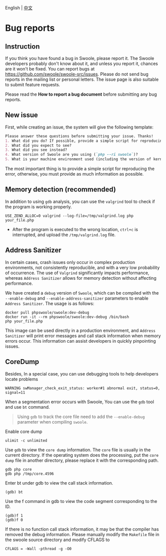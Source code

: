 English | [中文](./ISSUE-CN.md)

# Bug reports

## Instruction

If you think you have found a bug in Swoole, please report it.
The Swoole developers probably don't know about it,
and unless you report it, chances are it won't be fixed.
You can report bugs at https://github.com/swoole/swoole-src/issues.
Please do not send bug reports in the mailing list or personal letters.
The issue page is also suitable to submit feature requests.

Please read the **How to report a bug document** before submitting any bug reports.

## New issue

First, while creating an issue, the system will give the following template:

```markdown
Please answer these questions before submitting your issue. Thanks!
1. What did you do? If possible, provide a simple script for reproducing the error.
2. What did you expect to see?
3. What did you see instead?
4. What version of Swoole are you using (`php --ri swoole`)?
5. What is your machine environment used (including the version of kernel & php & gcc)?
```
The most important thing is to provide a simple script for reproducing the error, otherwise, you must provide as much information as possible.

## Memory detection (recommended)

In addition to using `gdb` analysis, you can use the `valgrind` tool to check if the program is working properly.

```shell
USE_ZEND_ALLOC=0 valgrind --log-file=/tmp/valgrind.log php your_file.php
```

* After the program is executed to the wrong location, `ctrl+c` is interrupted, and upload the `/tmp/valgrind.log` file.

## Address Sanitizer
In certain cases, crash issues only occur in complex production environments, not consistently reproducible, and with a very low probability of occurrence. The use of `Valgrind` significantly impacts performance, whereas `Address Sanitizer` allows for memory detection without affecting performance.

We have created a `debug` version of `Swoole`, which can be compiled with the `--enable-debug` and `--enable-address-sanitizer` parameters to enable `Address Sanitizer`. The usage is as follows:

```shell
docker pull phpswoole/swoole:dev-debug
docker run -it --rm phpswoole/swoole:dev-debug /bin/bash
php your_file.php
```

This image can be used directly in a production environment, and `Address Sanitizer` will print error messages and call stack information when memory errors occur. This information can assist developers in quickly pinpointing issues.

## CoreDump

Besides, In a special case, you can use debugging tools to help developers locate problems

```shell
WARNING	swManager_check_exit_status: worker#1 abnormal exit, status=0, signal=11
```

When a segmentation error occurs with Swoole, You can use the `gdb` tool and use `bt` command.
> Using `gdb` to track the core file need to add the `--enable-debug` parameter when compiling `swoole`.

Enable core dump
```shell
ulimit -c unlimited
```

Use `gdb` to view the `core dump` information. The `core` file is usually in the current directory. If the operating system does the processing, put the `core dump` file in another directory, please replace it with the corresponding path.
```
gdb php core
gdb php /tmp/core.4596
```

Enter bt under gdb to view the call stack information.
```
(gdb) bt
```
Use the f command in gdb to view the code segment corresponding to the ID.
```
(gdb)f 1
(gdb)f 0
```

If there is no function call stack information, it may be that the compiler has removed the debug information. Please manually modify the `Makefile` file in the swoole source directory and modify CFLAGS to

```shell
CFLAGS = -Wall -pthread -g -O0
```
